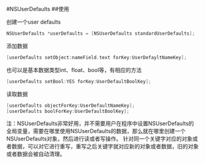 #NSUserDefaults
##使用

创建一个user defaults
```objective-c
NSUserDefaults *userDefaults = [NSUserDefaults standardUserDefaults];
```

添加数据
```objective-c
[userDefaults setObject:nameField.text forKey:UserDefayltNameKey];
```

也可以是基本数据类型int、float、bool等，有相应的方法
```objective-c
[userDefaults setBool:YES forKey:UserDefaultBoolKey];
```

读取数据
```objective-c
[userDefaults objectForKey:UserDefaultNameKey];
[userDefaults boolForKey:UserDefaultBoolKey];
```

注：NSUserDefaults非常好用，并不需要用户在程序中设置NSUserDefaults的全局变量，需要在哪里使用NSUserDefaults的数据，那么就在哪里创建一个NSUserDefaults对象，然后进行读或者写操作。
针对同一个关键字对应的对象或者数据，可以对它进行重写，重写之后关键字就对应新的对象或者数据，旧的对象或者数据会被自动清理。